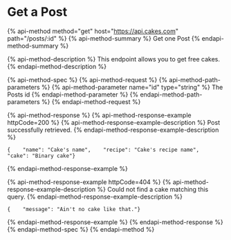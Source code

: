 # Get a Post

{% api-method method="get" host="https://api.cakes.com" path="/posts/:id" %}
{% api-method-summary %}
Get one Post
{% endapi-method-summary %}

{% api-method-description %}
This endpoint allows you to get free cakes.
{% endapi-method-description %}

{% api-method-spec %}
{% api-method-request %}
{% api-method-path-parameters %}
{% api-method-parameter name="id" type="string" %}
The  Posts id
{% endapi-method-parameter %}
{% endapi-method-path-parameters %}
{% endapi-method-request %}

{% api-method-response %}
{% api-method-response-example httpCode=200 %}
{% api-method-response-example-description %}
Post successfully retrieved.
{% endapi-method-response-example-description %}

```
{    "name": "Cake's name",    "recipe": "Cake's recipe name",    "cake": "Binary cake"}
```
{% endapi-method-response-example %}

{% api-method-response-example httpCode=404 %}
{% api-method-response-example-description %}
Could not find a cake matching this query.
{% endapi-method-response-example-description %}

```
{    "message": "Ain't no cake like that."}
```
{% endapi-method-response-example %}
{% endapi-method-response %}
{% endapi-method-spec %}
{% endapi-method %}



